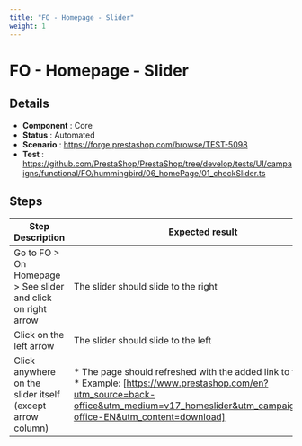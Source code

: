 ```yaml
---
title: "FO - Homepage - Slider"
weight: 1
---
```


# FO - Homepage - Slider
## Details
* **Component** : Core
* **Status** : Automated
* **Scenario** : https://forge.prestashop.com/browse/TEST-5098
* **Test** : https://github.com/PrestaShop/PrestaShop/tree/develop/tests/UI/campaigns/functional/FO/hummingbird/06_homePage/01_checkSlider.ts

## Steps
| Step Description | Expected result |
| ----- | ----- |
| Go to FO > On Homepage > See slider and click on right arrow | The slider should slide to the right |
| Click on the left arrow | The slider should slide to the left |
| Click anywhere on the slider itself (except arrow column) | * The page should refreshed with the added link to the slide<br> * Example: [https://www.prestashop.com/en?utm_source=back-office&utm_medium=v17_homeslider&utm_campaign=back-office-EN&utm_content=download] |
